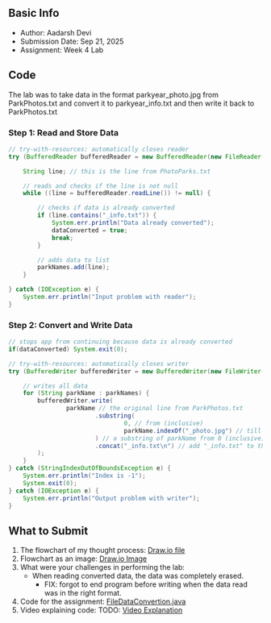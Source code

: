 ## Basic Info
- Author: Aadarsh Devi
- Submission Date: Sep 21, 2025
- Assignment: Week 4 Lab

## Code
The lab was to take data in the format parkyear_photo.jpg from ParkPhotos.txt and convert it to parkyear_info.txt and then write it back to ParkPhotos.txt 

### Step 1: Read and Store Data
```java
// try-with-resources: automatically closes reader
try (BufferedReader bufferedReader = new BufferedReader(new FileReader(file))) {

    String line; // this is the line from PhotoParks.txt

    // reads and checks if the line is not null
    while ((line = bufferedReader.readLine()) != null) {

        // checks if data is already converted
        if (line.contains("_info.txt")) {
            System.err.println("Data already converted");
            dataConverted = true;
            break;
        }

        // adds data to list
        parkNames.add(line);
    }

} catch (IOException e) {
    System.err.println("Input problem with reader");
}
```

### Step 2: Convert and Write Data
```java
// stops app from continuing because data is already converted
if(dataConverted) System.exit(0);

// try-with-resources: automatically closes writer
try (BufferedWriter bufferedWriter = new BufferedWriter(new FileWriter(file))) {

    // writes all data
    for (String parkName : parkNames) {
        bufferedWriter.write(
                parkName // the original line from ParkPhotos.txt
                        .substring(
                                0, // from (inclusive)
                                parkName.indexOf("_photo.jpg") // till (exclusive)
                        ) // a substring of parkName from 0 (inclusive) to the inex of "_" (exclusive)
                        .concat("_info.txt\n") // add "_info.txt" to the substring
        );
    }
} catch (StringIndexOutOfBoundsException e) {
    System.err.println("Index is -1");
    System.exit(0);
} catch (IOException e) {
    System.err.println("Output problem with writer");
}
```

## What to Submit
1. The flowchart of my thought process: [Draw.io file](file_input_output_flowchart.drawio)
2. Flowchart as an image: [Draw.io Image](file_input_output_flowchart_image_big.png)
3. What were your challenges in performing the lab:
   - When reading converted data, the data was completely erased.
       - FIX: forgot to end program before writing when the data read was in the right format.
5. Code for the assignment: [FileDataConvertion.java](FileDataConvertion.java)
6. Video explaining code: TODO: [Video Explanation](https://youtu.be/CvtG2DfcyG0)
